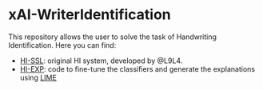 # xAI-WriterIdentification

This repository allows the user to solve the task of Handwriting Identification. Here you can find:
- [HI-SSL](https://github.com/DecioXXIV/xAI-WriterIdentification/tree/main/HI-SSL): original HI system, developed by @L9L4.
- [HI-EXP](https://github.com/DecioXXIV/xAI-WriterIdentification/tree/main/HI-EXP): code to fine-tune the classifiers and generate the explanations using [LIME](https://github.com/marcotcr/lime)